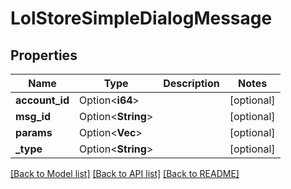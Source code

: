 # LolStoreSimpleDialogMessage

## Properties

Name | Type | Description | Notes
------------ | ------------- | ------------- | -------------
**account_id** | Option<**i64**> |  | [optional]
**msg_id** | Option<**String**> |  | [optional]
**params** | Option<**Vec<String>**> |  | [optional]
**_type** | Option<**String**> |  | [optional]

[[Back to Model list]](../README.md#documentation-for-models) [[Back to API list]](../README.md#documentation-for-api-endpoints) [[Back to README]](../README.md)


